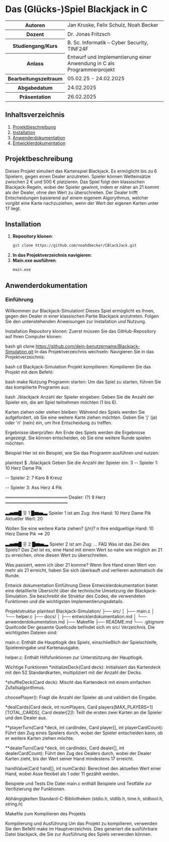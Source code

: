 # Das (Glücks-)Spiel Blackjack in C

<table>
<tr><th>Autoren</th><td>Jan Kruske, Felix Schulz, Noah Becker</td></tr>
<tr><th>Dozent</th><td>Dr. Jonas Fritzsch</td></tr>
<tr><th>Studiengang/Kurs</th><td>B. Sc. Informatik – Cyber Security, TINF24F</td></tr>
<tr><th>Anlass</th><td>Entwurf und Implementierung einer Anwendung in C als Programmierprojekt</td></tr>
<tr><th>Bearbeitungszeitraum</th><td>05.02.25 - 24.02.2025</td></tr>
<tr><th>Abgabedatum</th><td>24.02.2025</td></tr>
<tr><th>Präsentation</th><td>26.02.2025</td></tr>
</table>

## Inhaltsverzeichnis
1. [Projektbeschreibung](#projektbeschreibung)
2. [Installation](#installation)
3. [Anwenderdokumentation](#anwenderdokumentation)
4. [Entwicklerdokumentation](#entwicklerdokumentation)

## Projektbeschreibung
Dieses Projekt simuliert das Kartenspiel Blackjack. Es ermöglicht bis zu 6 Spielern, gegen einen Dealer anzutreten. Spieler können Wetteinsätze zwischen 2 € und 500 € platzieren. Das Spiel folgt den klassischen Blackjack-Regeln, wobei der Spieler gewinnt, indem er näher an 21 kommt als der Dealer, ohne den Wert zu überschreiten. Der Dealer trifft Entscheidungen basierend auf einem eigenem Algorythmus, welcher vorgibt eine Karte nachzuziehen, wenn der Wert der eigenen Karten unter 17 liegt.

## Installation
1. **Repository klonen**:
   ```bash
   git clone https://github.com/noahdbecker/CBlackJack.git
2. **In das Projektverzeichnis navigieren**:
3. **Main.exe ausführen**:
   ```bash
   main.exe

## Anwenderdokumentation
### Einführung
Willkommen zur Blackjack-Simulation! Dieses Spiel ermöglicht es Ihnen, gegen den Dealer in einer klassischen Partie Blackjack anzutreten. Folgen Sie den untenstehenden Anweisungen zur Installation und Nutzung.

Installation
Repository klonen: Zuerst müssen Sie das GitHub-Repository auf Ihren Computer klonen:

bash
git clone https://github.com/dein-benutzername/Blackjack-Simulation.git
In das Projektverzeichnis wechseln: Navigieren Sie in das Projektverzeichnis:

bash
cd Blackjack-Simulation
Projekt kompilieren: Kompilieren Sie das Projekt mit dem Befehl:

bash
make
Nutzung
Programm starten: Um das Spiel zu starten, führen Sie das kompilierte Programm aus:

bash
./blackjack
Anzahl der Spieler eingeben: Geben Sie die Anzahl der Spieler ein, die am Spiel teilnehmen möchten (1 bis 6).

Karten ziehen oder stehen bleiben: Während des Spiels werden Sie aufgefordert, ob Sie eine weitere Karte ziehen möchten. Geben Sie 'j' (ja) oder 'n' (nein) ein, um Ihre Entscheidung zu treffen.

Ergebnisse überprüfen: Am Ende des Spiels werden die Ergebnisse angezeigt. Sie können entscheiden, ob Sie eine weitere Runde spielen möchten.

Beispiel
Hier ist ein Beispiel, wie Sie das Programm ausführen und nutzen:

plaintext
$ ./blackjack
Geben Sie die Anzahl der Spieler ein: 3
-- Spieler 1:
  10 Herz
  Dame Pik

-- Spieler 2:
  7 Karo
  8 Kreuz

-- Spieler 3:
  Ass Herz
  4 Pik

════════════════════
Dealer:
  (?)
  9 Herz
════════════════════

▃▅▆█ 웃 1 █▆▅▃
Spieler 1 ist am Zug:
Ihre Hand:
  10 Herz
  Dame Pik
Aktueller Wert: 20

Wollen Sie eine weitere Karte ziehen? (j/n)? n
Ihre endgueltige Hand:
  10 Herz
  Dame Pik
 ==> 20

▃▅▆█ 웃 2 █▆▅▃
Spieler 2 ist am Zug:
...
FAQ
Was ist das Ziel des Spiels? Das Ziel ist es, eine Hand mit einem Wert so nahe wie möglich an 21 zu erreichen, ohne diesen Wert zu überschreiten.

Was passiert, wenn ich über 21 komme? Wenn Ihre Hand einen Wert von mehr als 21 erreicht, haben Sie sich überkauft und verlieren automatisch die Runde.

Entwick dokumentation
Einführung
Diese Entwicklerdokumentation bietet eine detaillierte Übersicht über die technische Umsetzung der Blackjack-Simulation. Sie beschreibt die Struktur des Codes, die verwendeten Funktionen und die wichtigsten Implementierungsdetails.

Projektstruktur
plaintext
Blackjack-Simulation/
├── src/
│   ├── main.c
│   └── helper.c
├── docs/
│   ├── entwicklerdokumentation.md
│   └── anwenderdokumentation.md
├── Makefile
├── README.md
└── .gitignore
Quellcode
Der gesamte Quellcode befindet sich im src/ Verzeichnis. Die wichtigsten Dateien sind:

main.c: Enthält die Hauptlogik des Spiels, einschließlich der Spielschleife, Spielereingabe und Kartenausgabe.

helper.c: Enthält Hilfsfunktionen zur Unterstützung der Hauptlogik.

Wichtige Funktionen
*initializeDeck(Card deck): Initialisiert das Kartendeck mit den 52 Standardkarten, multipliziert mit der Anzahl der Decks.

*shuffleDeck(Card deck): Mischt das Kartendeck mit einem einfachen Zufallsalgorithmus.

choosePlayer(): Fragt die Anzahl der Spieler ab und validiert die Eingabe.

*dealCards(Card deck, int numPlayers, Card players[MAX_PLAYERS+1][TOTAL_CARDS], Card dealer[2]): Teilt die ersten zwei Karten an die Spieler und den Dealer aus.

**playerTurn(Card *deck, int cardIndex, Card player[], int playerCardCount): Führt den Zug eines Spielers durch, wobei der Spieler entscheiden kann, ob er weitere Karten ziehen möchte.

**dealerTurn(Card *deck, int cardIndex, Card dealer[], int dealerCardCount): Führt den Zug des Dealers durch, wobei der Dealer Karten zieht, bis der Wert seiner Hand mindestens 17 erreicht.

handValue(Card hand[], int numCards): Berechnet den aktuellen Wert einer Hand, wobei Asse flexibel als 1 oder 11 gezählt werden.

Beispiele und Tests
Die Datei main.c enthält Beispiele und Testfälle zur Verifizierung der Funktionen.

Abhängigkeiten
Standard-C-Bibliotheken (stdio.h, stdlib.h, time.h, stdbool.h, string.h)

Makefile zum Kompilieren des Projekts

Kompilierung und Ausführung
Um das Projekt zu kompilieren, verwenden Sie den Befehl make im Hauptverzeichnis. Dies generiert die ausführbare Datei blackjack, die Sie zur Ausführung des Spiels verwenden können.